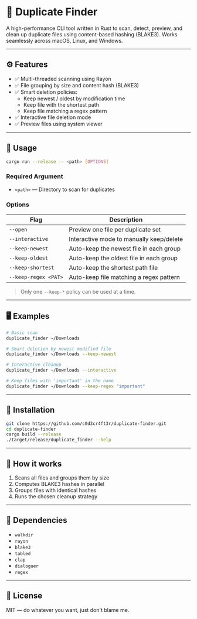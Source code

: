 # 🔁 Duplicate Finder

A high-performance CLI tool written in Rust to scan, detect, preview, and clean up duplicate files using content-based hashing (BLAKE3). Works seamlessly across macOS, Linux, and Windows.

---

## ⚙️ Features

- ✅ Multi-threaded scanning using Rayon
- ✅ File grouping by size and content hash (BLAKE3)
- ✅ Smart deletion policies:
  - Keep newest / oldest by modification time
  - Keep file with the shortest path
  - Keep file matching a regex pattern
- ✅ Interactive file deletion mode
- ✅ Preview files using system viewer

---

## 🚀 Usage

```bash
cargo run --release -- <path> [OPTIONS]
```

### Required Argument

- `<path>` — Directory to scan for duplicates

### Options

| Flag                 | Description                              |
| -------------------- | ---------------------------------------- |
| `--open`             | Preview one file per duplicate set       |
| `--interactive`      | Interactive mode to manually keep/delete |
| `--keep-newest`      | Auto-keep the newest file in each group  |
| `--keep-oldest`      | Auto-keep the oldest file in each group  |
| `--keep-shortest`    | Auto-keep the shortest path file         |
| `--keep-regex <PAT>` | Auto-keep file matching a regex pattern  |

> Only one `--keep-*` policy can be used at a time.

---

## 🖥️ Examples

```bash
# Basic scan
duplicate_finder ~/Downloads

# Smart deletion by newest modified file
duplicate_finder ~/Downloads --keep-newest

# Interactive cleanup
duplicate_finder ~/Downloads --interactive

# Keep files with 'important' in the name
duplicate_finder ~/Downloads --keep-regex "important"
```

---

## 🧪 Installation

```bash
git clone https://github.com/c0d3cr4ft3r/duplicate-finder.git
cd duplicate-finder
cargo build --release
./target/release/duplicate_finder --help
```

---

## 🧠 How it works

1. Scans all files and groups them by size
2. Computes BLAKE3 hashes in parallel
3. Groups files with identical hashes
4. Runs the chosen cleanup strategy

---

## 🧰 Dependencies

- `walkdir`
- `rayon`
- `blake3`
- `tabled`
- `clap`
- `dialoguer`
- `regex`

---

## 📝 License

MIT — do whatever you want, just don't blame me.
